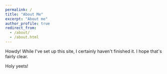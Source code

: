 ```yaml
---
permalink: /
title: "About Me"
excerpt: "About me"
author_profile: true
redirect_from: 
  - /about/
  - /about.html
---
```


Howdy! While I've set up this site, I certainly haven't finished it. I hope that's fairly clear.

Holy yeets!
